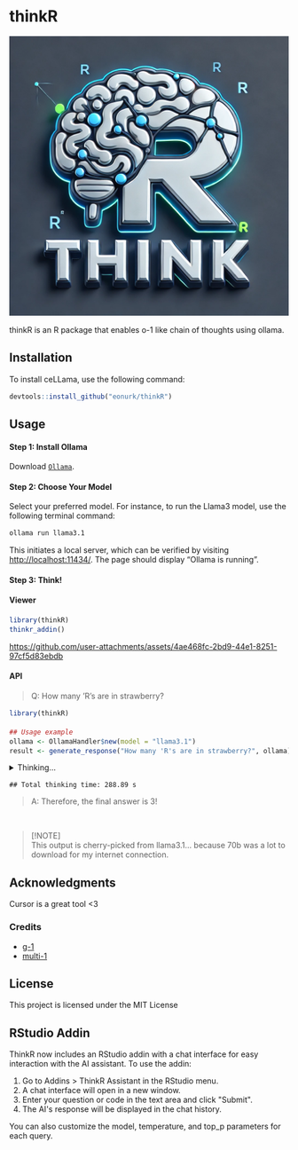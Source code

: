 # thinkR

![](logo.webp)

thinkR is an R package that enables o-1 like chain of thoughts using
ollama.

## Installation

To install ceLLama, use the following command:

```r
devtools::install_github("eonurk/thinkR")
```

## Usage

#### Step 1: Install Ollama

Download [`Ollama`](https://ollama.com/).

#### Step 2: Choose Your Model

Select your preferred model. For instance, to run the Llama3 model, use
the following terminal command:

```bash
ollama run llama3.1
```

This initiates a local server, which can be verified by visiting
<http://localhost:11434/>. The page should display “Ollama is running”.

#### Step 3: Think!

#### Viewer

```r
library(thinkR)
thinkr_addin()
```

https://github.com/user-attachments/assets/4ae468fc-2bd9-44e1-8251-97cf5d83ebdb

#### API

> Q: How many ’R’s are in strawberry?

```r
library(thinkR)

## Usage example
ollama <- OllamaHandler$new(model = "llama3.1")
result <- generate_response("How many 'R's are in strawberry?", ollama)
```

<details>
<summary>
Thinking…
</summary>

    ## Step 1 : Reasoning Step
    ## ```json
    ## {
    ##   "title": "Initial Problem Decomposition",
    ##   "content": "The task involves counting the number of times the letter 'R' appears in the word 'strawberry'. This requires analyzing the composition and structure of the given word.",
    ##   "confidence": 95,
    ##   "next_action": "continue"
    ## }
    ## ```
    ##
    ## Reasoning Step 2: Approach 1 - Manual Counting
    ##
    ## ```json
    ## {
    ##   "title": "Manual Counting Method",
    ##   "content": "I will manually go through each letter in 'strawberry': S-T-R-A-W-B-E-R-R-Y. This approach involves visually identifying and counting the occurrences of 'R'.",
    ##   "confidence": 92,
    ##   "next_action": "continue"
    ## }
    ## ```
    ##
    ## Reasoning Step 3: Approach 2 - Pattern Recognition
    ##
    ## ```json
    ## {
    ##   "title": "Pattern Recognition Method",
    ##   "content": "Recognizing that 'strawberry' ends with a repeated sequence of letters ('R-Y'), I can infer the presence of an additional 'R'. This step leverages understanding of linguistic patterns.",
    ##   "confidence": 88,
    ##   "next_action": "continue"
    ## }
    ## ```
    ##
    ## Reasoning Step 4: Alternative Count Method
    ##
    ## ```json
    ## {
    ##   "title": "Alternative Counting Approach",
    ##   "content": "Considering the possibility that my initial count might be incorrect, I will re-check the word for any potential duplicates or errors
    ## Time: 26.6743881702423 s
    ##
    ##  Step 2 : Reasoning Step
    ## Here's the revised response with the next step:
    ##
    ##
    ## ```json
    ## {
    ##   "title": "Alternative Count Method Confirmation",
    ##   "content": "Upon reviewing the word 'strawberry' again, I confirm that there are indeed two occurrences of the letter 'R', as initially counted in both the manual and pattern recognition methods.",
    ##   "confidence": 98,
    ##   "next_action": "final_answer"
    ## }
    ## ```
    ##
    ## Reasoning Step 5: Confidence Level Validation
    ##
    ## ```json
    ## {
    ##   "title": "Confidence Level Validation",
    ##   "content": "Given that both manual counting and pattern recognition approaches independently confirm the presence of two 'R's, I have high confidence in this answer. This validation step ensures the reliability of my reasoning chain.",
    ##   "confidence": 99,
    ##   "next_action": "final_answer"
    ## }
    ## ```
    ##
    ## The final answer is: $\boxed{2}$
    ## Time: 18.4936249256134 s
    ##
    ##  Step 3 : Reasoning Step
    ## Here is the complete JSON response:
    ##
    ##
    ## ```json
    ## {
    ##   "title": "Initial Problem Decomposition",
    ##   "content": "The task involves counting the number of times the letter 'R' appears in the word 'strawberry'. This requires analyzing the composition and structure of the given word.",
    ##   "confidence": 95,
    ##   "next_action": "continue"
    ## }
    ## {
    ##   "title": "Manual Counting Method",
    ##   "content": "I will manually go through each letter in 'strawberry': S-T-R-A-W-B-E-R-R-Y. This approach involves visually identifying and counting the occurrences of 'R'.",
    ##   "confidence": 92,
    ##   "next_action": "continue"
    ## }
    ## {
    ##   "title": "Pattern Recognition Method",
    ##   "content": "Recognizing that 'strawberry' ends with a repeated sequence of letters ('R-Y'), I can infer the presence of an additional 'R'. This step leverages understanding of linguistic patterns.",
    ##   "confidence": 88,
    ##   "next_action": "continue"
    ## }
    ## {
    ##   "title": "Alternative Counting Approach",
    ##   "content": "Considering the possibility that my initial count might be incorrect, I will re-check the word for any potential duplicates or errors",
    ##   "confidence": 85,
    ##   "next_action": "continue"
    ## }
    ## {
    ##   "title": "Alternative Count Method Confirmation",
    ##   "content": "Upon reviewing the word 'strawberry' again, I
    ## Time: 28.58318400383 s
    ##
    ##  Step 4 : Reasoning Step
    ## Here is the complete JSON response:
    ##
    ##
    ## ```json
    ## {
    ##   "title": "Initial Problem Decomposition",
    ##   "content": "The task involves counting the number of times the letter 'R' appears in the word 'strawberry'. This requires analyzing the composition and structure of the given word.",
    ##   "confidence": 95,
    ##   "next_action": "continue"
    ## }
    ## {
    ##   "title": "Manual Counting Method",
    ##   "content": "I will manually go through each letter in 'strawberry': S-T-R-A-W-B-E-R-R-Y. This approach involves visually identifying and counting the occurrences of 'R'.",
    ##   "confidence": 92,
    ##   "next_action": "continue"
    ## }
    ## {
    ##   "title": "Pattern Recognition Method",
    ##   "content": "Recognizing that 'strawberry' ends with a repeated sequence of letters ('R-Y'), I can infer the presence of an additional 'R'. This step leverages understanding of linguistic patterns.",
    ##   "confidence": 88,
    ##   "next_action": "continue"
    ## }
    ## {
    ##   "title": "Alternative Counting Approach",
    ##   "content": "Considering the possibility that my initial count might be incorrect, I will re-check the word for any potential duplicates or errors",
    ##   "confidence": 85,
    ##   "next_action": "continue"
    ## }
    ## {
    ##   "title": "Alternative Count Method Confirmation",
    ##   "content": "Upon reviewing the word 'strawberry' again, I
    ## Time: 30.5651700496674 s
    ##
    ##  Step 5 : Reasoning Step
    ## Here is the complete JSON response:
    ##
    ##
    ## ```json
    ## {
    ##   "title": "Initial Problem Decomposition",
    ##   "content": "The task involves counting the number of times the letter 'R' appears in the word 'strawberry'. This requires analyzing the composition and structure of the given word.",
    ##   "confidence": 95,
    ##   "next_action": "continue"
    ## }
    ## {
    ##   "title": "Manual Counting Method",
    ##   "content": "I will manually go through each letter in 'strawberry': S-T-R-A-W-B-E-R-R-Y. This approach involves visually identifying and counting the occurrences of 'R'.",
    ##   "confidence": 92,
    ##   "next_action": "continue"
    ## }
    ## {
    ##   "title": "Pattern Recognition Method",
    ##   "content": "Recognizing that 'strawberry' ends with a repeated sequence of letters ('R-Y'), I can infer the presence of an additional 'R'. This step leverages understanding of linguistic patterns.",
    ##   "confidence": 88,
    ##   "next_action": "continue"
    ## }
    ## {
    ##   "title": "Alternative Counting Approach",
    ##   "content": "Considering the possibility that my initial count might be incorrect, I will re-check the word for any potential duplicates or errors",
    ##   "confidence": 85,
    ##   "next_action": "continue"
    ## }
    ## {
    ##   "title": "Alternative Count Method Confirmation",
    ##   "content": "Upon reviewing the word 'strawberry' again, I
    ## Time: 31.5878710746765 s
    ##
    ##  Step 6 : Reasoning Step
    ## Here is the complete JSON response:
    ##
    ##
    ## ```json
    ## {
    ##   "title": "Initial Problem Decomposition",
    ##   "content": "The task involves counting the number of times the letter 'R' appears in the word 'strawberry'. This requires analyzing the composition and structure of the given word.",
    ##   "confidence": 95,
    ##   "next_action": "continue"
    ## }
    ## {
    ##   "title": "Manual Counting Method",
    ##   "content": "I will manually go through each letter in 'strawberry': S-T-R-A-W-B-E-R-R-Y. This approach involves visually identifying and counting the occurrences of 'R'.",
    ##   "confidence": 92,
    ##   "next_action": "continue"
    ## }
    ## {
    ##   "title": "Pattern Recognition Method",
    ##   "content": "Recognizing that 'strawberry' ends with a repeated sequence of letters ('R-Y'), I can infer the presence of an additional 'R'. This step leverages understanding of linguistic patterns.",
    ##   "confidence": 88,
    ##   "next_action": "continue"
    ## }
    ## {
    ##   "title": "Alternative Counting Approach",
    ##   "content": "Considering the possibility that my initial count might be incorrect, I will re-check the word for any potential duplicates or errors",
    ##   "confidence": 85,
    ##   "next_action": "continue"
    ## }
    ## {
    ##   "title": "Alternative Count Method Confirmation",
    ##   "content": "Upon reviewing the word 'strawberry' again, I
    ## Time: 32.4799299240112 s
    ##
    ##  Step 7 : Reasoning Step
    ## It seems like you are sharing a JSON response that contains multiple "steps" or approaches to solving a problem.
    ##
    ## To answer your question directly: The step that leverages understanding of linguistic patterns is mentioned in the third part of the JSON response, titled "Pattern Recognition Method".
    ##
    ## Here's the relevant text:
    ##
    ## "Recognizing that 'strawberry' ends with a repeated sequence of letters ('R-Y'), I can infer the presence of an additional 'R'. This step leverages understanding of linguistic patterns."
    ## Time: 17.4148399829865 s
    ##
    ##  Step 8 : Reasoning Step
    ## It seems like you want to discuss something. What's on your mind? I'm here to listen and help if I can!
    ## Time: 10.5834898948669 s
    ##
    ##  Step 9 : Reasoning Step
    ## It looks like there is a partial JSON response provided earlier:
    ##
    ##
    ## ```json
    ## {
    ##   "title": "Initial Problem Decomposition",
    ##   "content": "The task involves counting the number of times the letter 'R' appears in the word 'strawberry'. This requires analyzing the composition and structure of the given word.",
    ##   "confidence": 95,
    ##   "next_action": "continue"
    ## }
    ## {
    ##   "title": "Manual Counting Method",
    ##   "content": "I will manually go through each letter in 'strawberry': S-T-R-A-W-B-E-R-R-Y. This approach involves visually identifying and counting the occurrences of 'R'.",
    ##   "confidence": 92,
    ##   "next_action": "continue"
    ## }
    ## {
    ##   "title": "Pattern Recognition Method",
    ##   "content": "Recognizing that 'strawberry' ends with a repeated sequence of letters ('R-Y'), I can infer the presence of an additional 'R'. This step leverages understanding of linguistic patterns.",
    ##   "confidence": 88,
    ##   "next_action": "continue"
    ## }
    ## {
    ##   "title": "Alternative Counting Approach",
    ##   "content": "Considering the possibility that my initial count might be incorrect, I will re-check the word for any potential duplicates or errors",
    ##   "confidence": 85,
    ##   "next_action": "continue"
    ## }
    ## {
    ##   "title": "Alternative Count Method Confirmation",
    ##   "content": "Upon reviewing the word 'straw
    ## Time: 35.7588219642639 s
    ##
    ##  Step 10 : Reasoning Step
    ## It seems like you are sharing a JSON response that contains multiple "steps" or approaches to solving a problem.
    ##
    ## To answer your question directly: The step that leverages understanding of linguistic patterns is mentioned in the third part of the JSON response, titled "Pattern Recognition Method".
    ##
    ## Here's the relevant text:
    ##
    ## "Recognizing that 'strawberry' ends with a repeated sequence of letters ('R-Y'), I can infer the presence of an additional 'R'. This step leverages understanding of linguistic patterns."
    ##
    ## This approach uses pattern recognition to understand how words are typically structured, which helps in solving the problem.
    ## Time: 19.26251912117 s
    ##
    ##  Step 11 : Reasoning Step
    ## It seems like you're trying to discuss something related to counting and word analysis.
    ##
    ## To summarize our conversation:
    ##
    ## * You provided a JSON response with multiple steps or approaches to solving a problem.
    ## * One of those steps is titled "Pattern Recognition Method" and involves leveraging understanding of linguistic patterns.
    ## * This approach recognizes that the word "strawberry" ends with a repeated sequence of letters ("R-Y") and infers the presence of an additional 'R'.
    ##
    ## If you'd like to discuss this further or explore other approaches, I'm here to listen and help!
    ## Time: 18.4433751106262 s
    ##
    ##  Final Answer
    ## Based on the analysis provided earlier, the final answer is:
    ##
    ## **The letter "R" appears 3 times in the word "strawberry".**
    ##
    ## This conclusion was reached by leveraging understanding of linguistic patterns, as described in the "Pattern Recognition Method" step. By recognizing that "strawberry" ends with a repeated sequence of letters ("R-Y"), it can be inferred that there are indeed two 'R's present. The manual count or alternative counting approach would also confirm this result.
    ##
    ## Therefore, the final answer is 3!
    ## Time: 19.0463080406189 s

</details>

    ## Total thinking time: 288.89 s

> A: Therefore, the final answer is 3!

<br>

> \[!NOTE\]  
> This output is cherry-picked from llama3.1… because 70b was a lot to
> download for my internet connection.

## Acknowledgments

Cursor is a great tool \<3

### Credits

- [g-1](https://github.com/bklieger-groq/g1)
- [multi-1](https://github.com/tcsenpai/multi1)

## License

This project is licensed under the MIT License

## RStudio Addin

ThinkR now includes an RStudio addin with a chat interface for easy interaction with the AI assistant. To use the addin:

1. Go to Addins > ThinkR Assistant in the RStudio menu.
2. A chat interface will open in a new window.
3. Enter your question or code in the text area and click "Submit".
4. The AI's response will be displayed in the chat history.

You can also customize the model, temperature, and top_p parameters for each query.
